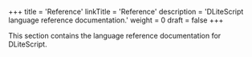 +++
title = 'Reference'
linkTitle = 'Reference'
description = 'DLiteScript language reference documentation.'
weight = 0
draft = false
+++

This section contains the language reference documentation for DLiteScript.
